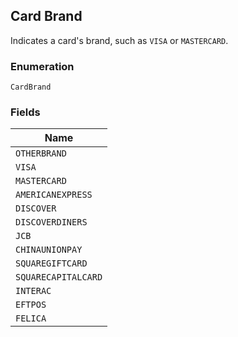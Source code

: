## Card Brand

Indicates a card's brand, such as `VISA` or `MASTERCARD`.

### Enumeration

`CardBrand`

### Fields

| Name |
|  --- |
| `OTHERBRAND` |
| `VISA` |
| `MASTERCARD` |
| `AMERICANEXPRESS` |
| `DISCOVER` |
| `DISCOVERDINERS` |
| `JCB` |
| `CHINAUNIONPAY` |
| `SQUAREGIFTCARD` |
| `SQUARECAPITALCARD` |
| `INTERAC` |
| `EFTPOS` |
| `FELICA` |

